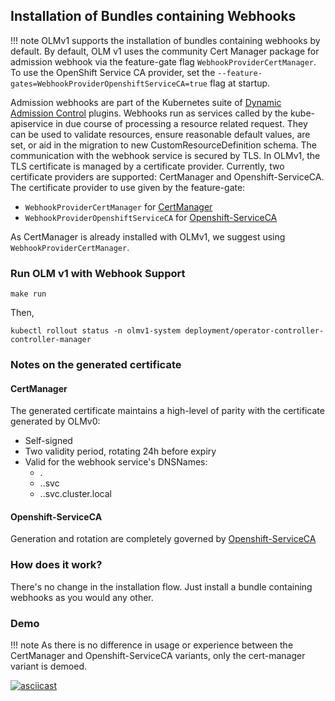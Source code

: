 ## Installation of Bundles containing Webhooks

!!! note
OLMv1 supports the installation of bundles containing webhooks by default.
By default, OLM v1 uses the community Cert Manager package for admission webhook via the feature-gate flag `WebhookProviderCertManager`. To use the OpenShift Service CA provider, set the `--feature-gates=WebhookProviderOpenshiftServiceCA=true` flag at startup.

Admission webhooks are part of the Kubernetes suite of [Dynamic Admission Control](https://kubernetes.io/docs/reference/access-authn-authz/extensible-admission-controllers/)
plugins. Webhooks run as services called by the kube-apiservice in due course of processing a resource related request. They can be used to validate resources, ensure reasonable default values,
are set, or aid in the migration to new CustomResourceDefinition schema. The communication with the webhook service is secured by TLS. In OLMv1, the TLS certificate is managed by a 
certificate provider. Currently, two certificate providers are supported: CertManager and Openshift-ServiceCA. The certificate provider to use given by the feature-gate:

- `WebhookProviderCertManager` for [CertManager](https://cert-manager.io/)
- `WebhookProviderOpenshiftServiceCA` for [Openshift-ServiceCA](https://github.com/openshift/service-ca-operator)

As CertManager is already installed with OLMv1, we suggest using `WebhookProviderCertManager`.

### Run OLM v1 with Webhook Support

```terminal title=Start the controller with webhook support
make run
```

Then,

```terminal title=Wait for rollout to complete
kubectl rollout status -n olmv1-system deployment/operator-controller-controller-manager 
```

### Notes on the generated certificate

#### CertManager

The generated certificate maintains a high-level of parity with the certificate generated by OLMv0:
- Self-signed
- Two validity period, rotating 24h before expiry
- Valid for the webhook service's DNSNames:
  - <service-name>.<namespace>
  - <service-name>.<namespace>.svc
  - <service-name>.<namespace>.svc.cluster.local

#### Openshift-ServiceCA

Generation and rotation are completely governed by [Openshift-ServiceCA](https://github.com/openshift/service-ca-operator)

### How does it work?

There's no change in the installation flow. Just install a bundle containing webhooks as you would any other.

### Demo

!!! note
As there is no difference in usage or experience between the CertManager and Openshift-ServiceCA variants, only
the cert-manager variant is demoed.

[![asciicast](https://asciinema.org/a/GyjsB129GkUadeuxFhNuG4FcS.svg)](https://asciinema.org/a/GyjsB129GkUadeuxFhNuG4FcS)
